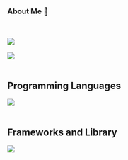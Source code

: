 ### About Me 👋

<br /><br />
![](https://github-profile-summary-cards.vercel.app/api/cards/profile-details?username=kaikojima05&theme=react)
<br /><br />
![](https://github-readme-stats.vercel.app/api/top-langs?username=kaikojima05&show_icons=true&locale=en&layout=compact)
<br /><br />
## Programming Languages

<img src="https://skillicons.dev/icons?i=html,css,js,typescript,php," /> <br /><br />

## Frameworks and Library

<img src="https://skillicons.dev/icons?i=react,next,nodejs,laravel,wordpress" /> <br /><br />
